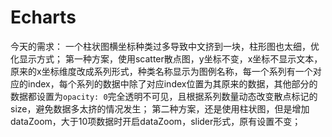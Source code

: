 # Echarts
今天的需求：
一个柱状图横坐标种类过多导致中文挤到一块，柱形图也太细，优化显示方式；
第一种方案，使用scatter散点图，y坐标不变，x坐标不显示文本，原来的x坐标维度改成系列形式，种类名称显示为图例名称，每一个系列有一个对应的index，每个系列的数据中除了对应index位置为其原来的数据，其他部分的数据都设置为`opacity: 0`完全透明不可见，且根据系列数量动态改变散点标记的size，避免数据多太挤的情况发生；
第二种方案，还是使用柱状图，但是增加dataZoom，大于10项数据时开启dataZoom，slider形式，原有设置不变；